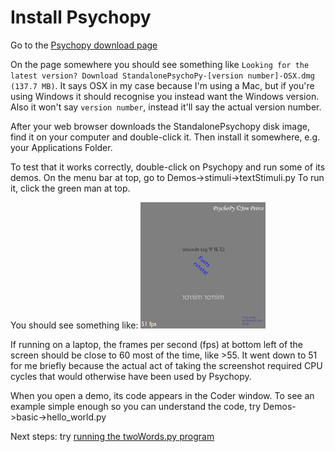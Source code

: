 # Install Psychopy

Go to the [Psychopy download page](http://sourceforge.net/projects/psychpy/files/)

On the page somewhere you should see something like `Looking for the latest version? Download StandalonePsychoPy-[version number]-OSX.dmg (137.7 MB)`. It says OSX in my case because I'm using a Mac, but if you're using Windows it should recognise you instead want the Windows version. Also it won't say `version number`, instead it'll say the actual version number.

After your web browser downloads the StandalonePsychopy disk image, find it on your computer and double-click it. Then install it somewhere, e.g. your Applications Folder.

To test that it works correctly, double-click on Psychopy and run some of its demos.
On the menu bar at top, go to Demos->stimuli->textStimuli.py
To run it, click the green man at top.

You should see something like:
![alt text](https://github.com/alexholcombe/twoWords/blob/master/text_stimuli_screenshot.jpg "Screencap of textStimuli.py run")

If running on a laptop, the frames per second (fps) at bottom left of the screen should be close to 60 most of the time, like >55. It went down to 51 for me briefly because the actual act of taking the screenshot required CPU cycles that would otherwise have been used by Psychopy.

When you open a demo, its code appears in the Coder window. To see an example simple enough so you can understand the code, try Demos->basic->hello_world.py

Next steps: try [running the twoWords.py program](https://github.com/alexholcombe/twoWords/blob/master/Honours_HowToRun.md)

